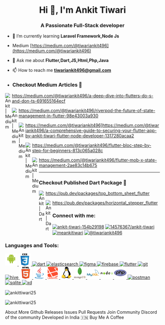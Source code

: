 <h1 align="center">Hi 👋, I'm Ankit Tiwari</h1>
<h3 align="center">A Passionate Full-Stack developer</h3>

- 🌱 I’m currently learning **Laravel Framework,Node Js**

- Medium [https://medium.com/@tiwariankit496](https://medium.com/@tiwariankit496)

- 💬 Ask me about **Flutter,Dart,JS,Html,Php,Java**

- 📫 How to reach me **tiwariankit496@gmail.com**

- ### Checkout Medium Articles :loudspeaker: 

[<img align="left" alt="Ankit | Medium" width="22px" src="https://cdn.jsdelivr.net/npm/simple-icons@v3/icons/medium.svg" />](https://medium.com/@tiwariankit496/a-deep-dive-into-flutters-do-s-and-don-ts-691655164ecf)https://medium.com/@tiwariankit496/a-deep-dive-into-flutters-do-s-and-don-ts-691655164ecf

[<img align="left" alt="Ankit | Medium" width="22px" src="https://cdn.jsdelivr.net/npm/simple-icons@v3/icons/medium.svg" />](https://medium.com/@tiwariankit496/riverpod-the-future-of-state-management-in-flutter-98e43003a930)https://medium.com/@tiwariankit496/riverpod-the-future-of-state-management-in-flutter-98e43003a930

[<img align="left" alt="Ankit | Medium" width="22px" src="https://cdn.jsdelivr.net/npm/simple-icons@v3/icons/medium.svg" />](https://medium.com/@tiwariankit496/a-comprehensive-guide-to-securing-your-flutter-app-by-ankit-tiwari-flutter-node-developer-1317280acaa2)https://medium.com/@tiwariankit496]https://medium.com/@tiwariankit496/a-comprehensive-guide-to-securing-your-flutter-app-by-ankit-tiwari-flutter-node-developer-1317280acaa2

[<img align="left" alt="Ankit | Medium" width="22px" src="https://cdn.jsdelivr.net/npm/simple-icons@v3/icons/medium.svg" />](https://medium.com/@tiwariankit496/flutter-bloc-step-by-step-for-beginners-813c065a028c)https://medium.com/@tiwariankit496/flutter-bloc-step-by-step-for-beginners-813c065a028c

[<img align="left" alt="Ankit | Medium" width="22px" src="https://cdn.jsdelivr.net/npm/simple-icons@v3/icons/medium.svg" />](https://medium.com/@tiwariankit496/flutter-mob-x-state-management-2ae83c14b675)https://medium.com/@tiwariankit496/flutter-mob-x-state-management-2ae83c14b675

---
### Checkout Published Dart Package :loudspeaker: 

[<img align="left" alt="Ankit | Dart" width="22px" src="https://cdn.jsdelivr.net/npm/simple-icons@v3/icons/dart.svg" />](https://pub.dev/packages/top_bottom_sheet_flutter)https://pub.dev/packages/top_bottom_sheet_flutter

[<img align="left" alt="Ankit | Dart" width="22px" src="https://cdn.jsdelivr.net/npm/simple-icons@v3/icons/dart.svg" />](https://pub.dev/packages/horizontal_stepper_flutter)https://pub.dev/packages/horizontal_stepper_flutter

<h3 align="left">Connect with me:</h3>
<p align="left">
<a href="https://linkedin.com/in/ankit-tiwari-154b29198" target="blank"><img align="center" src="https://raw.githubusercontent.com/rahuldkjain/github-profile-readme-generator/master/src/images/icons/Social/linked-in-alt.svg" alt="ankit-tiwari-154b29198" height="30" width="40" /></a>
<a href="https://stackoverflow.com/users/14576367/ankit-tiwari" target="blank"><img align="center" src="https://raw.githubusercontent.com/rahuldkjain/github-profile-readme-generator/master/src/images/icons/Social/stack-overflow.svg" alt="14576367/ankit-tiwari" height="30" width="40" /></a>
<a href="https://instagram.com/meankitiwari" target="blank"><img align="center" src="https://raw.githubusercontent.com/rahuldkjain/github-profile-readme-generator/master/src/images/icons/Social/instagram.svg" alt="meankitiwari" height="30" width="40" /></a>
<a href="https://medium.com/@tiwariankit496" target="blank"><img align="center" src="https://raw.githubusercontent.com/rahuldkjain/github-profile-readme-generator/master/src/images/icons/Social/medium.svg" alt="@tiwariankit496" height="30" width="40" /></a>
</p>

<h3 align="left">Languages and Tools:</h3>
<p align="left"> <a href="https://developer.android.com" target="_blank" rel="noreferrer"> <img src="https://raw.githubusercontent.com/devicons/devicon/master/icons/android/android-original-wordmark.svg" alt="android" width="40" height="40"/> </a> <a href="https://www.w3schools.com/css/" target="_blank" rel="noreferrer"> <img src="https://raw.githubusercontent.com/devicons/devicon/master/icons/css3/css3-original-wordmark.svg" alt="css3" width="40" height="40"/> </a> <a href="https://dart.dev" target="_blank" rel="noreferrer"> <img src="https://www.vectorlogo.zone/logos/dartlang/dartlang-icon.svg" alt="dart" width="40" height="40"/> </a> <a href="https://www.elastic.co" target="_blank" rel="noreferrer"> <img src="https://www.vectorlogo.zone/logos/elastic/elastic-icon.svg" alt="elasticsearch" width="40" height="40"/> </a> <a href="https://www.figma.com/" target="_blank" rel="noreferrer"> <img src="https://www.vectorlogo.zone/logos/figma/figma-icon.svg" alt="figma" width="40" height="40"/> </a> <a href="https://firebase.google.com/" target="_blank" rel="noreferrer"> <img src="https://www.vectorlogo.zone/logos/firebase/firebase-icon.svg" alt="firebase" width="40" height="40"/> </a> <a href="https://flutter.dev" target="_blank" rel="noreferrer"> <img src="https://www.vectorlogo.zone/logos/flutterio/flutterio-icon.svg" alt="flutter" width="40" height="40"/> </a> <a href="https://git-scm.com/" target="_blank" rel="noreferrer"> <img src="https://www.vectorlogo.zone/logos/git-scm/git-scm-icon.svg" alt="git" width="40" height="40"/> </a> <a href="https://hive.apache.org/" target="_blank" rel="noreferrer"> <img src="https://www.vectorlogo.zone/logos/apache_hive/apache_hive-icon.svg" alt="hive" width="40" height="40"/> </a> <a href="https://www.w3.org/html/" target="_blank" rel="noreferrer"> <img src="https://raw.githubusercontent.com/devicons/devicon/master/icons/html5/html5-original-wordmark.svg" alt="html5" width="40" height="40"/> </a> <a href="https://www.java.com" target="_blank" rel="noreferrer"> <img src="https://raw.githubusercontent.com/devicons/devicon/master/icons/java/java-original.svg" alt="java" width="40" height="40"/> </a> <a href="https://laravel.com/" target="_blank" rel="noreferrer"> <img src="https://raw.githubusercontent.com/devicons/devicon/master/icons/laravel/laravel-plain-wordmark.svg" alt="laravel" width="40" height="40"/> </a> <a href="https://www.linux.org/" target="_blank" rel="noreferrer"> <img src="https://raw.githubusercontent.com/devicons/devicon/master/icons/linux/linux-original.svg" alt="linux" width="40" height="40"/> </a> <a href="https://www.mongodb.com/" target="_blank" rel="noreferrer"> <img src="https://raw.githubusercontent.com/devicons/devicon/master/icons/mongodb/mongodb-original-wordmark.svg" alt="mongodb" width="40" height="40"/> </a> <a href="https://www.mysql.com/" target="_blank" rel="noreferrer"> <img src="https://raw.githubusercontent.com/devicons/devicon/master/icons/mysql/mysql-original-wordmark.svg" alt="mysql" width="40" height="40"/> </a> <a href="https://nodejs.org" target="_blank" rel="noreferrer"> <img src="https://raw.githubusercontent.com/devicons/devicon/master/icons/nodejs/nodejs-original-wordmark.svg" alt="nodejs" width="40" height="40"/> </a> <a href="https://www.php.net" target="_blank" rel="noreferrer"> <img src="https://raw.githubusercontent.com/devicons/devicon/master/icons/php/php-original.svg" alt="php" width="40" height="40"/> </a> <a href="https://postman.com" target="_blank" rel="noreferrer"> <img src="https://www.vectorlogo.zone/logos/getpostman/getpostman-icon.svg" alt="postman" width="40" height="40"/> </a> <a href="https://www.sqlite.org/" target="_blank" rel="noreferrer"> <img src="https://www.vectorlogo.zone/logos/sqlite/sqlite-icon.svg" alt="sqlite" width="40" height="40"/> </a> <a href="https://www.adobe.com/products/xd.html" target="_blank" rel="noreferrer"> <img src="https://cdn.worldvectorlogo.com/logos/adobe-xd.svg" alt="xd" width="40" height="40"/> </a> </p>

<p><img align="center" src="https://github-readme-stats.vercel.app/api/top-langs?username=ankittiwari25&show_icons=true&locale=en&layout=compact" alt="ankittiwari25" /></p>

<p><img align="center" src="https://github-readme-streak-stats.herokuapp.com/?user=ankittiwari25&" alt="ankittiwari25" /></p>
About
More
Github
Releases
Issues
Pull Requests
Join Community
Discord of the community
Developed in India 🇮🇳
Buy Me A Coffee

